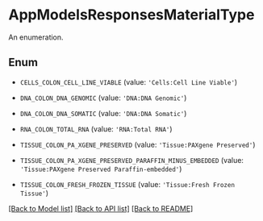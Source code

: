 # AppModelsResponsesMaterialType

An enumeration.

## Enum

* `CELLS_COLON_CELL_LINE_VIABLE` (value: `'Cells:Cell Line Viable'`)

* `DNA_COLON_DNA_GENOMIC` (value: `'DNA:DNA Genomic'`)

* `DNA_COLON_DNA_SOMATIC` (value: `'DNA:DNA Somatic'`)

* `RNA_COLON_TOTAL_RNA` (value: `'RNA:Total RNA'`)

* `TISSUE_COLON_PA_XGENE_PRESERVED` (value: `'Tissue:PAXgene Preserved'`)

* `TISSUE_COLON_PA_XGENE_PRESERVED_PARAFFIN_MINUS_EMBEDDED` (value: `'Tissue:PAXgene Preserved Paraffin-embedded'`)

* `TISSUE_COLON_FRESH_FROZEN_TISSUE` (value: `'Tissue:Fresh Frozen Tissue'`)

[[Back to Model list]](../README.md#documentation-for-models) [[Back to API list]](../README.md#documentation-for-api-endpoints) [[Back to README]](../README.md)


